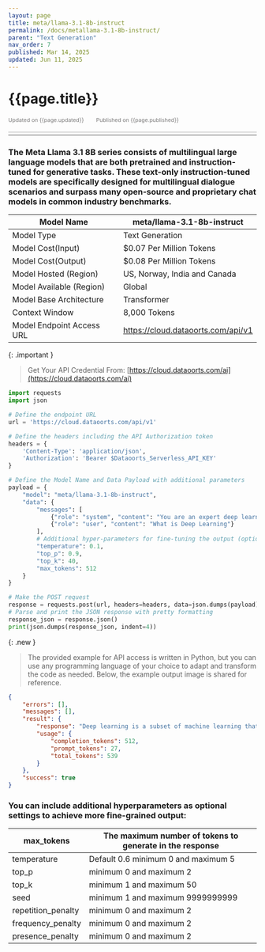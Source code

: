 ```yaml
---
layout: page
title: meta/llama-3.1-8b-instruct
permalink: /docs/metallama-3.1-8b-instruct/
parent: "Text Generation"
nav_order: 7
published: Mar 14, 2025
updated: Jun 11, 2025
---
```


# {{page.title}}

<div style="font-size:0.78em;color: #797878; margin-bottom:1.5em;">
     <span>Updated on {{page.updated}}</span>
    <span style="margin-left:2em;">Published on {{page.published}}</span>
</div>

<hr style="border:none;height:3px;background-color:#e0e0e0;margin:0;">
<hr style="border:none;height:3px;background-color:#bebebe;margin-top:0.2em;margin-bottom:1.5em;">

### The Meta Llama 3.1 8B series consists of multilingual large language models that are both pretrained and instruction-tuned for generative tasks. These text-only instruction-tuned models are specifically designed for multilingual dialogue scenarios and surpass many open-source and proprietary chat models in common industry benchmarks.


| Model Name                |meta/llama-3.1-8b-instruct               |
|---------------------------|-----------------------------------------|
| Model Type                |    Text  Generation                     |
| Model Cost(Input)         | $0.07 Per Million Tokens                |
| Model Cost(Output)        | $0.08 Per Million Tokens                |
| Model Hosted (Region)     | US, Norway, India and Canada            |
| Model Available (Region)  | Global                                  |
| Model Base Architecture   | Transformer                             |
| Context Window            | 8,000 Tokens                            |
| Model Endpoint Access URL | https://cloud.dataoorts.com/api/v1      |


{: .important }
> Get Your API Credential From: [https://cloud.dataoorts.com/ai](https://cloud.dataoorts.com/ai)

```python
import requests
import json

# Define the endpoint URL
url = 'https://cloud.dataoorts.com/api/v1'

# Define the headers including the API Authorization token
headers = {
    'Content-Type': 'application/json',
    'Authorization': 'Bearer $Dataoorts_Serverless_API_KEY'
}

# Define the Model Name and Data Payload with additional parameters
payload = {
    "model": "meta/llama-3.1-8b-instruct",
    "data": {
        "messages": [
            {"role": "system", "content": "You are an expert deep learning engineer"},
            {"role": "user", "content": "What is Deep Learning"}
        ],
        # Additional hyper-parameters for fine-tuning the output (optional):
        "temperature": 0.1,
        "top_p": 0.9,
        "top_k": 40,
        "max_tokens": 512
    }
}

# Make the POST request
response = requests.post(url, headers=headers, data=json.dumps(payload))
# Parse and print the JSON response with pretty formatting
response_json = response.json()
print(json.dumps(response_json, indent=4))
```

{: .new }
> The provided example for API access is written in Python, but you can use any programming language of your choice to adapt and transform the code as needed. Below, the example output image is shared for reference.


```json
{
    "errors": [],
    "messages": [],
    "result": {
        "response": "Deep learning is a subset of machine learning that involves the use of artificial neural networks (ANNs) to analyze and interpret data. It is a type of machine learning that is inspired by the structure and function of the human brain, with multiple layers of interconnected nodes or \"neurons\" that process and transmit information.\n\nDeep learning algorithms are designed to learn and improve their performance on a specific task by automatically adjusting the connections between these nodes, or \"weights,\" based on the data they are trained on. This process is called backpropagation, and it allows the network to learn complex patterns and relationships in the data.\n\nDeep learning has several key characteristics that distinguish it from other types of machine learning:\n\n1. **Multiple layers**: Deep learning models typically consist of multiple layers of interconnected nodes, with each layer processing the output of the previous layer.\n2. **Non-linearity**: Deep learning models use non-linear activation functions, such as the sigmoid or ReLU (Rectified Linear Unit) function, to introduce non-linearity into the model.\n3. **Large number of parameters**: Deep learning models have a large number of parameters, which are adjusted during training to optimize the model's performance.\n4. **Automatic feature learning**: Deep learning models can automatically learn relevant features from the data, rather than relying on hand-engineered features.\n\nSome common applications of deep learning include:\n\n1. **Computer vision**: Image and video analysis, object detection, image segmentation, and image generation.\n2. **Natural language processing**: Text classification, language translation, sentiment analysis, and text generation.\n3. **Speech recognition**: Speech-to-text systems, voice assistants, and speech recognition for voice-controlled interfaces.\n4. **Robotics**: Control of robots, autonomous vehicles, and other machines that require complex decision-making and control.\n\nSome popular deep learning architectures include:\n\n1. **Convolutional Neural Networks (CNNs)**: Used for image and video analysis.\n2. **Recurrent Neural Networks (RNNs)**: Used for sequential data, such as speech and text.\n3. **Long Short-Term Memory (LSTM) networks**: A type of RNN that is particularly well-suited for sequential data.\n4. **Generative Adversarial Networks (GANs)**: Used for generating new data that resembles existing data.\n\nDeep learning has many benefits, including:\n\n1. **Improved accuracy**: Deep learning models can achieve state-of-the-art performance on many tasks.\n2. **Automatic feature learning**: Deep learning models can automatically learn relevant features from the data.\n",
        "usage": {
            "completion_tokens": 512,
            "prompt_tokens": 27,
            "total_tokens": 539
        }
    },
    "success": true
}
```

### You can include additional hyperparameters as optional settings to achieve more fine-grained output:

| max_tokens             | The maximum number of tokens to generate in the response |
|------------------------|----------------------------------------------------------|
| temperature            | Default 0.6 minimum 0 and maximum 5                      |
| top_p                  | minimum 0 and maximum 2                                  |
| top_k                  | minimum 1 and maximum 50                                 |
| seed                   |  minimum 1 and maximum 9999999999                        |
| repetition_penalty     | minimum 0 and maximum 2                                  |
| frequency_penalty      | minimum 0 and maximum 2                                  |
| presence_penalty       |minimum 0 and maximum 2                                   |